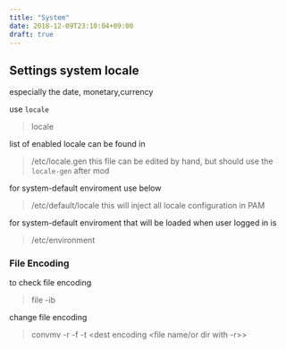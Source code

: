 ```yaml
---
title: "System"
date: 2018-12-09T23:10:04+09:00
draft: true
---
```



## Settings system locale
especially the date, monetary,currency

use `locale`
> locale 

list of enabled locale can be found in 
> /etc/locale.gen
this file can be edited by hand, but should use the `locale-gen` after mod

for system-default enviroment use below
> /etc/default/locale
this will inject all locale configuration in PAM

for system-default enviroment that will be loaded when user logged in is 
> /etc/environment


### File Encoding
to check file encoding
> file -ib <file name>

change file encoding
> convmv  -r -f <fileenco> -t <dest encoding <file name/or dir with -r>>


